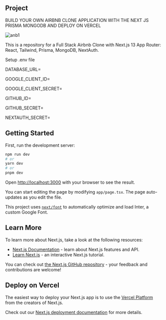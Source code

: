 













## Project


BUILD YOUR OWN AIRBNB CLONE APPLICATION WITH THE NEXT JS PRISMA MONGODB AND DEPLOY ON VERCEL






![anb1](https://github.com/samik1234/rent-air-clone/assets/82882143/855cab16-2886-4798-968c-71a404e99499)




















This is a repository for a Full Stack Airbnb Clone with Next.js 13 App Router: React, Tailwind, Prisma, MongoDB, NextAuth.







Setup .env file


DATABASE_URL=

GOOGLE_CLIENT_ID=

GOOGLE_CLIENT_SECRET=

GITHUB_ID=

GITHUB_SECRET=

NEXTAUTH_SECRET=









## Getting Started

First, run the development server:

```bash
npm run dev
# or
yarn dev
# or
pnpm dev
```

Open [http://localhost:3000](http://localhost:3000) with your browser to see the result.

You can start editing the page by modifying `app/page.tsx`. The page auto-updates as you edit the file.

This project uses [`next/font`](https://nextjs.org/docs/basic-features/font-optimization) to automatically optimize and load Inter, a custom Google Font.

## Learn More

To learn more about Next.js, take a look at the following resources:

- [Next.js Documentation](https://nextjs.org/docs) - learn about Next.js features and API.
- [Learn Next.js](https://nextjs.org/learn) - an interactive Next.js tutorial.

You can check out [the Next.js GitHub repository](https://github.com/vercel/next.js/) - your feedback and contributions are welcome!

## Deploy on Vercel

The easiest way to deploy your Next.js app is to use the [Vercel Platform](https://vercel.com/new?utm_medium=default-template&filter=next.js&utm_source=create-next-app&utm_campaign=create-next-app-readme) from the creators of Next.js.

Check out our [Next.js deployment documentation](https://nextjs.org/docs/deployment) for more details.
